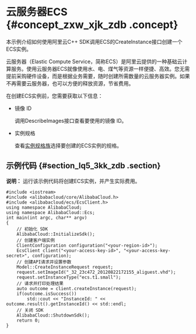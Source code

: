 # 云服务器ECS {#concept_zxw_xjk_zdb .concept}

本示例介绍如何使用阿里云C++ SDK调用ECS的CreateInstance接口创建一个ECS实例。

云服务器（Elastic Compute Service，简称ECS）是阿里云提供的一种基础云计算服务。使用云服务器ECS就像使用水、电、煤气等资源一样便捷、高效。您无需提前采购硬件设备，而是根据业务需要，随时创建所需数量的云服务器实例。如果不再需要云服务器，也可以方便的释放资源，节省费用。

在创建ECS实例前，您需要获取以下信息：

-   镜像 ID

    调用DescribeImages接口查看要使用的镜像 ID。

-   实例规格

    查看[实例规格族](../../cn.zh-CN/产品简介/实例规格族.md#)选择要创建的ECS实例的规格。


## 示例代码 {#section_lq5_3kk_zdb .section}

**说明：** 运行该示例代码将创建ECS实例，并产生实际费用。

```
#include <iostream>
#include <alibabacloud/core/AlibabaCloud.h>
#include <alibabacloud/ecs/EcsClient.h>
using namespace AlibabaCloud;
using namespace AlibabaCloud::Ecs;
int main(int argc, char** argv)
{
    // 初始化 SDK
    AlibabaCloud::InitializeSdk();
    // 创建客户端实例
    ClientConfiguration configuration("<your-region-id>");
    EcsClient client("<your-access-key-id>", "<your-access-key-secret>", configuration);
    // 创建API请求并设置参数
    Model::CreateInstanceRequest request;
    request.setImageId("_32_23c472_20120822172155_aliguest.vhd");
    request.setInstanceType("ecs.t1.small");
    // 请求并打印处理结果
    auto outcome = client.createInstance(request);
    if(outcome.isSuccess())
        std::cout << "InstanceId: " << outcome.result().getInstanceId() << std::endl;
    // 关闭 SDK
    AlibabaCloud::ShutdownSdk();
    return 0;
}
```

